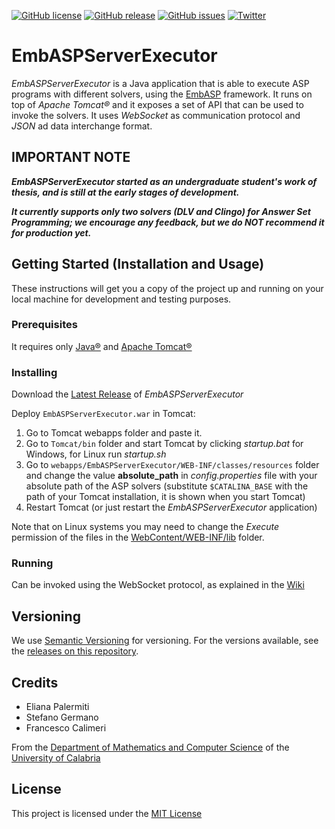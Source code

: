 
[![GitHub license](https://img.shields.io/badge/license-MIT-blue.svg)](https://raw.githubusercontent.com/DeMaCS-UNICAL/EmbASPServerExecutor/master/LICENSE)
[![GitHub release](https://img.shields.io/github/release/DeMaCS-UNICAL/EmbASPServerExecutor.svg)](https://github.com/DeMaCS-UNICAL/EmbASPServerExecutor/releases/latest)
[![GitHub issues](https://img.shields.io/github/issues/DeMaCS-UNICAL/EmbASPServerExecutor.svg)](https://github.com/DeMaCS-UNICAL/EmbASPServerExecutor/issues)
[![Twitter](https://img.shields.io/twitter/url/https/github.com/DeMaCS-UNICAL/EmbASPServerExecutor.svg?style=social)](https://twitter.com/intent/tweet?text=Wow:&url=%5Bobject%20Object%5D)

# EmbASPServerExecutor
_EmbASPServerExecutor_ is a Java application that is able to execute ASP programs with different solvers, using the [EmbASP](https://github.com/DeMaCS-UNICAL/EmbASP) framework.
It runs on top of _Apache Tomcat&reg;_ and it exposes a set of API that can be used to invoke the solvers.
It uses _WebSocket_ as communication protocol and _JSON_ ad data interchange format.


## IMPORTANT NOTE

__*EmbASPServerExecutor started as an undergraduate student's work of thesis, and is still at the early stages of development.*__

__*It currently supports only two solvers (DLV and Clingo) for Answer Set Programming; we encourage any feedback, but we do NOT recommend it for production yet.*__


## Getting Started (Installation and Usage)
These instructions will get you a copy of the project up and running on your local machine for development and testing purposes.

### Prerequisites
It requires only [Java&reg;](http://oracle.com/java) and [Apache Tomcat&reg;](http://tomcat.apache.org)

### Installing
Download the [Latest Release](../../releases/latest) of _EmbASPServerExecutor_

Deploy `EmbASPServerExecutor.war` in Tomcat:
 1. Go to Tomcat webapps folder and paste it.
 1. Go to `Tomcat/bin` folder and start Tomcat by clicking *startup.bat* for Windows, for Linux run *startup.sh*
 1. Go to `webapps/EmbASPServerExecutor/WEB-INF/classes/resources` folder and change the value **absolute_path** in *config.properties* file with your absolute path of the ASP solvers (substitute `$CATALINA_BASE` with the path of your Tomcat installation, it is shown when you start Tomcat)
 1. Restart Tomcat (or just restart the _EmbASPServerExecutor_ application)

Note that on Linux systems you may need to change the _Execute_ permission of the files in the [WebContent/WEB-INF/lib](https://github.com/DeMaCS-UNICAL/EmbASPServerExecutor/tree/master/WebContent/WEB-INF/lib) folder.

### Running
Can be invoked using the WebSocket protocol, as explained in the [Wiki](https://github.com/DeMaCS-UNICAL/EmbASPServerExecutor/wiki/APIs)

<!-- 
## Contributing

Please read [CONTRIBUTING.md]() for details on our code of conduct, and the process for submitting pull requests to us.
 -->

## Versioning
We use [Semantic Versioning](http://semver.org) for versioning. For the versions available, see the [releases on this repository](https://github.com/DeMaCS-UNICAL/EmbASPServerExecutor/releases). 


## Credits
 - Eliana Palermiti
 - Stefano Germano
 - Francesco Calimeri

From the [Department of Mathematics and Computer Science](https://www.mat.unical.it) of the [University of Calabria](http://unical.it)


## License
  This project is licensed under the [MIT License](LICENSE)
